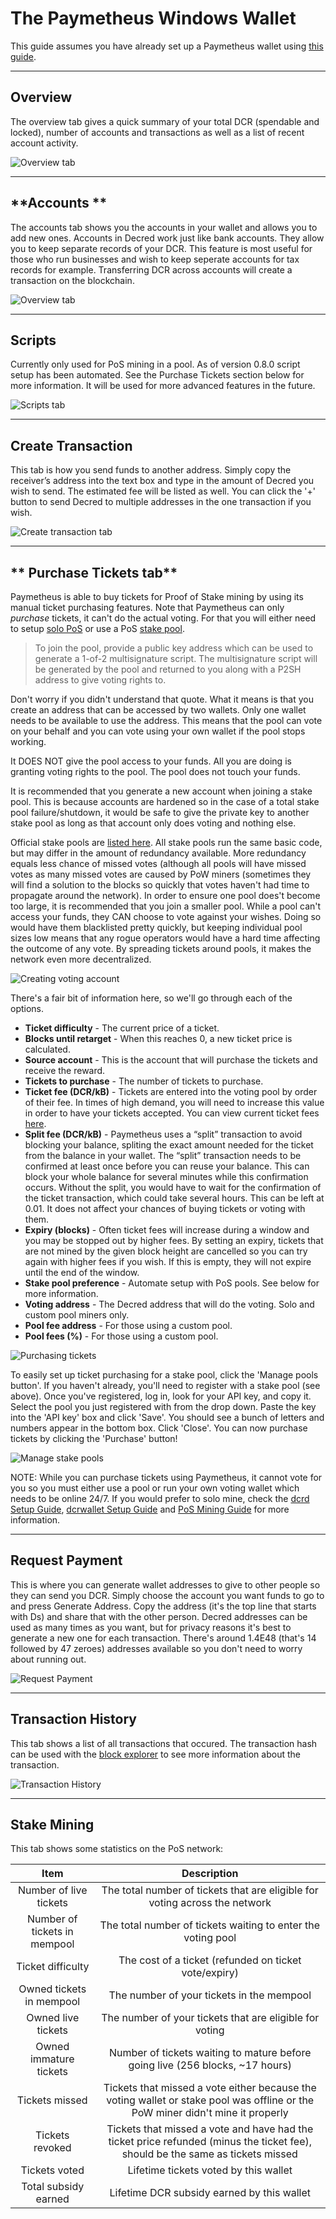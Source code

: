 # **The Paymetheus Windows Wallet** #
This guide assumes you have already set up a Paymetheus wallet using [this guide](paymetheus.md).

---

## **Overview** ##
The overview tab gives a quick summary of your total DCR (spendable and locked), number of accounts and transactions as well as a list 
of recent account activity.  

![Overview tab](/img/Paymetheus-overview.png)  

---


## **Accounts  ** ##
The accounts tab shows you the accounts in your wallet and allows you to add new ones.
Accounts in Decred work just like bank accounts. 
They allow you to keep separate records of your DCR. This feature is most 
useful for those who run businesses and wish to keep seperate accounts for 
tax records for example. Transferring DCR across accounts will create a 
transaction on the blockchain.  

![Overview tab](/img/Paymetheus-accounts.png)  

---


## **Scripts** ##
Currently only used for PoS mining in a pool. As of version 0.8.0
script setup has been automated. See the Purchase Tickets section below for more information.
It will be used for more advanced features in the future.  

![Scripts tab](/img/Paymetheus-import-script.png)  

---


## **Create Transaction** ##
This tab is how you send funds to another address. Simply copy the receiver’s
address into the text box and type in the amount of Decred you wish to send.
The estimated fee will be listed as well. You can click the '+' button to 
send Decred to multiple addresses in the one transaction if you wish.  

![Create transaction tab](/img/Paymetheus-send.png)  

---


## ** Purchase Tickets tab** ##

Paymetheus is able to buy tickets for Proof of Stake mining by using its manual ticket
purchasing features. Note that Paymetheus can only *purchase* tickets, it can't do the
actual voting. For that you will either need to setup [solo PoS](/mining/proof-of-stake)
or use a PoS [stake pool](/mining/proof-of-stake.md#sign-up-for-a-stake-pool).

> To join the pool, provide a public key address which can be used to generate a
> 1-of-2 multisignature script. The multisignature script will be generated by
> the pool and returned to you along with a P2SH address to give voting rights to.  

Don't worry if you didn't understand that quote. What it means is that you create
an address that can be accessed by two wallets. Only one wallet needs to be available
to use the address. This means that the pool can vote on your behalf and you can vote
using your own wallet if the pool stops working.  

It DOES NOT give the pool access to your funds. All you are doing is granting voting
rights to the pool. The pool does not touch your funds. 

It is recommended that you generate a new account when joining a stake pool. This is
because accounts are hardened so in the case of a total stake pool
failure/shutdown, it would be safe to give the private key to another stake pool
as long as that account only does voting and nothing else.  

Official stake pools are [listed here](/mining/proof-of-stake#sign-up-for-a-stake-pool).
All stake pools run the same basic code, but may differ in the amount of redundancy available.
More redundancy equals less chance of missed votes (although all pools will have missed votes
as many missed votes are caused by PoW miners (sometimes they will find a solution to the blocks
so quickly that votes haven't had time to propagate around the network). In order to ensure one pool
does't become too large, it is recommended that you join a smaller pool. While a pool can't access your funds,
they CAN choose to vote against your wishes. Doing so would have them blacklisted pretty quickly, but
keeping individual pool sizes low means that any rogue operators would have a hard time affecting 
the outcome of any vote. By spreading tickets around pools, it makes the network even more decentralized.

![Creating voting account](/img/Paymetheus-create-voting-account.png)  

There's a fair bit of information here, so we'll go through each of the options.

* **Ticket difficulty** - The current price of a ticket.
* **Blocks until retarget** - When this reaches 0, a new ticket price is calculated.
* **Source account** - This is the account that will purchase the tickets and receive the reward.
* **Tickets to purchase** - The number of tickets to purchase.
* **Ticket fee (DCR/kB)** - Tickets are entered into the voting pool by order of their fee. In times of high demand,
                        you will need to increase this value in order to have your tickets accepted.
						You can view current ticket fees [here](https://www.dcrstats.com).
* **Split fee (DCR/kB)** - Paymetheus uses a “split” transaction to avoid blocking your balance, spliting the
                       exact amount needed for the ticket from the balance in your wallet. The “split” transaction
                       needs to be confirmed at least once before you can reuse your balance. This can block your 
                       whole balance for several minutes while this confirmation occurs. Without the split, you
                       would have to wait for the confirmation of the ticket transaction, which could take several hours.
                       This can be left at 0.01. It does not affect your chances of buying tickets or voting with them.
* **Expiry (blocks)** - Often ticket fees will increase during a window and you may be stopped out by higher fees. By setting an
					expiry, tickets that are not mined by the given block height are cancelled so you can try again
					with higher fees if you wish. If this is empty, they will not expire until the end of the window.
* **Stake pool preference** - Automate setup with PoS pools. See below for more information.
* **Voting address** - The Decred address that will do the voting. Solo and custom pool miners only.
* **Pool fee address** - For those using a custom pool.
* **Pool fees (%)** - For those using a custom pool.

![Purchasing tickets](/img/Paymetheus-ticket-purchasing.png)  

To easily set up ticket purchasing for a stake pool, click the 'Manage pools button'. If you haven't already,
you'll need to register with a stake pool (see above). Once you've registered, log in, look for your API key, and copy it.
Select the pool you just registered with from the drop down. Paste the key into the 'API key' box and click 'Save'.
You should see a bunch of letters and numbers appear in the bottom box. Click 'Close'. You can now purchase
tickets by clicking the 'Purchase' button!

![Manage stake pools](/img/Paymetheus-manage-stake-pool.png)
			
NOTE: While you can purchase tickets using Paymetheus, it cannot vote for you so you must either use a pool
or run your own voting wallet which needs to be online 24/7. If you would prefer to solo mine,
check the [dcrd Setup Guide](/getting-started/user-guides/dcrd-setup.md), [dcrwallet Setup Guide](/getting-started/user-guides/dcrd-setup.md) and [PoS Mining Guide](/mining/proof-of-stake.md) for more information.

---

## **Request Payment** ##
This is where you can generate wallet addresses to give to other people so they can
send you DCR. Simply choose the account you want funds to go to and press Generate Address.
Copy the address (it's the top line that starts with Ds) and share that with the other person.
Decred addresses can be used as many times as you want, but for privacy reasons it's best
to generate a new one for each transaction. There's around 1.4E48 (that's 14 followed by 47 zeroes)
addresses available so you don't need to worry about running out.  

![Request Payment](/img/Paymetheus-receive.png)  

---


## **Transaction History** ##
This tab shows a list of all transactions that occured. The transaction hash can be used with the
[block explorer](/getting-started/using-the-block-explorer.md) to see more information about the transaction.  

![Transaction History](/img/Paymetheus-transactions.png)  

---


## **Stake Mining** ##
This tab shows some statistics on the PoS network:  

Item                         | Description
:-----------------------------:|:------------------------------------------------------------:
Number of live tickets       | The total number of tickets that are eligible for voting across the network
Number of tickets in mempool | The total number of tickets waiting to enter the voting pool
Ticket difficulty            | The cost of a ticket (refunded on ticket vote/expiry)
Owned tickets in mempool     | The number of your tickets in the mempool
Owned live tickets           | The number of your tickets that are eligible for voting
Owned immature tickets       | Number of tickets waiting to mature before going live (256 blocks, ~17 hours)
Tickets missed               | Tickets that missed a vote either because the voting wallet or stake pool was offline or the PoW miner didn't mine it properly
Tickets revoked              | Tickets that missed a vote and have had the ticket price refunded (minus the ticket fee), should be the same as tickets missed
Tickets voted                | Lifetime tickets voted by this wallet
Total subsidy earned         | Lifetime DCR subsidy earned by this wallet
